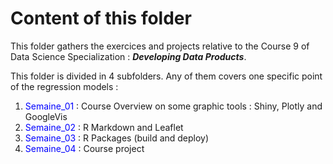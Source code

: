 # Content of this folder

This folder gathers the exercices and projects relative to the Course 9 of Data Science Specialization : ***Developing Data Products***.

This folder is divided in 4 subfolders. Any of them covers one specific point of the regression models :

 1. <span style="color:blue">Semaine_01</span> : Course Overview on some graphic tools : Shiny, Plotly and GoogleVis
 2. <span style="color:blue">Semaine_02</span> : R Markdown and Leaflet
 3. <span style="color:blue">Semaine_03</span> : R Packages (build and deploy)
 4. <span style="color:blue">Semaine_04</span> : Course project